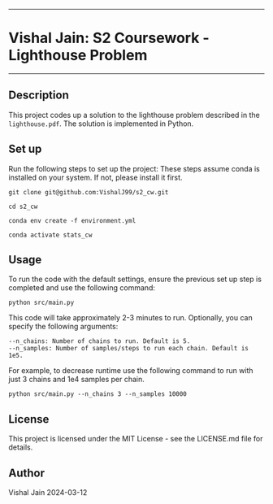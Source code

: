 **********************************************
# Vishal Jain: S2 Coursework - Lighthouse Problem
**********************************************

## Description
This project codes up a solution to the lighthouse problem described in the `lighthouse.pdf`. The solution is implemented in Python.

## Set up
Run the following steps to set up the project:
These steps assume conda is installed on your system. If not, please install it first.
```
git clone git@github.com:VishalJ99/s2_cw.git

cd s2_cw

conda env create -f environment.yml

conda activate stats_cw
```

## Usage
To run the code with the default settings, ensure the previous set up step is completed and use the following command:
```
python src/main.py
``` 
This code will take approximately 2-3 minutes to run.
Optionally, you can specify the following arguments:

```
--n_chains: Number of chains to run. Default is 5.
--n_samples: Number of samples/steps to run each chain. Default is 1e5.
```

For example, to decrease runtime use the following command to run with just 3 chains and 1e4 samples per chain.
```
python src/main.py --n_chains 3 --n_samples 10000
```

## License
This project is licensed under the MIT License - see the LICENSE.md file for details.

## Author
Vishal Jain
2024-03-12
